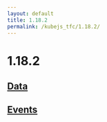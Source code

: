 ```yaml
---
layout: default
title: 1.18.2
permalink: /kubejs_tfc/1.18.2/
---
```


# 1.18.2

## [Data](data/)

## [Events](events/)